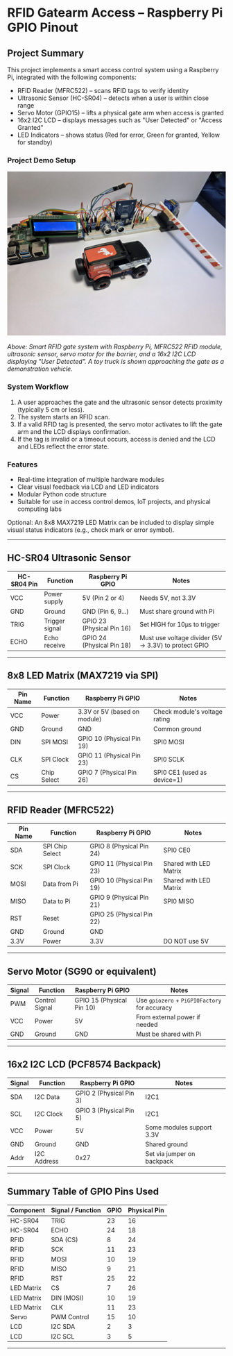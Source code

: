 # RFID Gatearm Access – Raspberry Pi GPIO Pinout

## Project Summary

This project implements a smart access control system using a Raspberry Pi, integrated with the following components:

- RFID Reader (MFRC522) – scans RFID tags to verify identity
- Ultrasonic Sensor (HC-SR04) – detects when a user is within close range
- Servo Motor (GPIO15) – lifts a physical gate arm when access is granted
- 16x2 I2C LCD – displays messages such as "User Detected" or "Access Granted"
- LED Indicators – shows status (Red for error, Green for granted, Yellow for standby)

### Project Demo Setup

![RFID Gatearm Setup](./truck.jpg)

*Above: Smart RFID gate system with Raspberry Pi, MFRC522 RFID module, ultrasonic sensor, servo motor for the barrier, and a 16x2 I2C LCD displaying "User Detected". A toy truck is shown approaching the gate as a demonstration vehicle.*


### System Workflow

1. A user approaches the gate and the ultrasonic sensor detects proximity (typically 5 cm or less).
2. The system starts an RFID scan.
3. If a valid RFID tag is presented, the servo motor activates to lift the gate arm and the LCD displays confirmation.
4. If the tag is invalid or a timeout occurs, access is denied and the LCD and LEDs reflect the error state.

### Features

- Real-time integration of multiple hardware modules
- Clear visual feedback via LCD and LED indicators
- Modular Python code structure
- Suitable for use in access control demos, IoT projects, and physical computing labs

Optional: An 8x8 MAX7219 LED Matrix can be included to display simple visual status indicators (e.g., check mark or error symbol).

---

## HC-SR04 Ultrasonic Sensor

| HC-SR04 Pin | Function        | Raspberry Pi GPIO             | Notes                                                  |
|-------------|------------------|-------------------------------|--------------------------------------------------------|
| VCC         | Power supply     | 5V (Pin 2 or 4)               | Needs 5V, not 3.3V                                     |
| GND         | Ground           | GND (Pin 6, 9...)             | Must share ground with Pi                              |
| TRIG        | Trigger signal   | GPIO 23 (Physical Pin 16)     | Set HIGH for 10µs to trigger                           |
| ECHO        | Echo receive     | GPIO 24 (Physical Pin 18)     | Must use voltage divider (5V → 3.3V) to protect GPIO   |

---

## 8x8 LED Matrix (MAX7219 via SPI)

| Pin Name | Function      | Raspberry Pi GPIO            | Notes                            |
|----------|---------------|-------------------------------|----------------------------------|
| VCC      | Power         | 3.3V or 5V (based on module) | Check module's voltage rating    |
| GND      | Ground        | GND                          | Common ground                    |
| DIN      | SPI MOSI      | GPIO 10 (Physical Pin 19)    | SPI0 MOSI                        |
| CLK      | SPI Clock     | GPIO 11 (Physical Pin 23)    | SPI0 SCLK                        |
| CS       | Chip Select   | GPIO 7  (Physical Pin 26)    | SPI0 CE1 (used as device=1)      |

---

## RFID Reader (MFRC522)

| Pin Name | Function            | Raspberry Pi GPIO             | Notes                           |
|----------|---------------------|-------------------------------|---------------------------------|
| SDA      | SPI Chip Select     | GPIO 8  (Physical Pin 24)     | SPI0 CE0                        |
| SCK      | SPI Clock           | GPIO 11 (Physical Pin 23)     | Shared with LED Matrix         |
| MOSI     | Data from Pi        | GPIO 10 (Physical Pin 19)     | Shared with LED Matrix         |
| MISO     | Data to Pi          | GPIO 9  (Physical Pin 21)     | SPI0 MISO                       |
| RST      | Reset               | GPIO 25 (Physical Pin 22)     |                                 |
| GND      | Ground              | GND                           |                                 |
| 3.3V     | Power               | 3.3V                          | DO NOT use 5V                  |

---

## Servo Motor (SG90 or equivalent)

| Signal | Function         | Raspberry Pi GPIO             | Notes                                         |
|--------|------------------|-------------------------------|-----------------------------------------------|
| PWM    | Control Signal   | GPIO 15 (Physical Pin 10)     | Use `gpiozero` + `PiGPIOFactory` for accuracy |
| VCC    | Power            | 5V                            | From external power if needed                 |
| GND    | Ground           | GND                           | Must be shared with Pi                        |

---

## 16x2 I2C LCD (PCF8574 Backpack)

| Signal | Function        | Raspberry Pi GPIO             | Notes                            |
|--------|------------------|-------------------------------|----------------------------------|
| SDA    | I2C Data         | GPIO 2 (Physical Pin 3)       | I2C1                             |
| SCL    | I2C Clock        | GPIO 3 (Physical Pin 5)       | I2C1                             |
| VCC    | Power            | 5V                            | Some modules support 3.3V       |
| GND    | Ground           | GND                           | Shared ground                    |
| Addr   | I2C Address      | 0x27                          | Set via jumper on backpack       |

---

## Summary Table of GPIO Pins Used

| Component     | Signal / Function   | GPIO | Physical Pin |
|---------------|---------------------|------|--------------|
| HC-SR04       | TRIG                | 23   | 16           |
| HC-SR04       | ECHO                | 24   | 18           |
| RFID          | SDA (CS)            | 8    | 24           |
| RFID          | SCK                 | 11   | 23           |
| RFID          | MOSI                | 10   | 19           |
| RFID          | MISO                | 9    | 21           |
| RFID          | RST                 | 25   | 22           |
| LED Matrix    | CS                  | 7    | 26           |
| LED Matrix    | DIN (MOSI)          | 10   | 19           |
| LED Matrix    | CLK                 | 11   | 23           |
| Servo         | PWM Control         | 15   | 10           |
| LCD           | I2C SDA             | 2    | 3            |
| LCD           | I2C SCL             | 3    | 5            |

---
